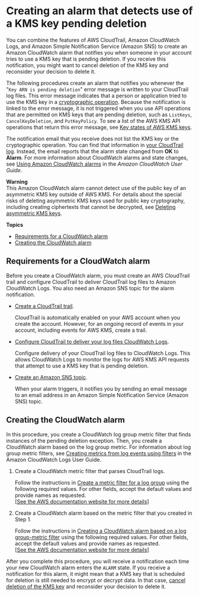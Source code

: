 # Creating an alarm that detects use of a KMS key pending deletion<a name="deleting-keys-creating-cloudwatch-alarm"></a>

You can combine the features of AWS CloudTrail, Amazon CloudWatch Logs, and Amazon Simple Notification Service \(Amazon SNS\) to create an Amazon CloudWatch alarm that notifies you when someone in your account tries to use a KMS key that is pending deletion\. If you receive this notification, you might want to cancel deletion of the KMS key and reconsider your decision to delete it\.

The following procedures create an alarm that notifies you whenever the "`Key ARN is pending deletion`" error message is written to your CloudTrail log files\. This error message indicates that a person or application tried to use the KMS key in a [cryptographic operation](concepts.md#cryptographic-operations)\. Because the notification is linked to the error message, it is not triggered when you use API operations that are permitted on KMS keys that are pending deletion, such as `ListKeys`, `CancelKeyDeletion`, and `PutKeyPolicy`\. To see a list of the AWS KMS API operations that return this error message, see [Key states of AWS KMS keys](key-state.md)\.

The notification email that you receive does not list the KMS key or the cryptographic operation\. You can find that information in [your CloudTrail log](logging-using-cloudtrail.md)\. Instead, the email reports that the alarm state changed from **OK** to **Alarm**\. For more information about CloudWatch alarms and state changes, see [Using Amazon CloudWatch alarms](https://docs.aws.amazon.com/AmazonCloudWatch/latest/monitoring/AlarmThatSendsEmail.html) in the *Amazon CloudWatch User Guide*\.

**Warning**  
This Amazon CloudWatch alarm cannot detect use of the public key of an asymmetric KMS key outside of AWS KMS\. For details about the special risks of deleting asymmetric KMS keys used for public key cryptography, including creating ciphertexts that cannot be decrypted, see [Deleting asymmetric KMS keys](deleting-keys.md#deleting-asymmetric-cmks)\.

**Topics**
+ [Requirements for a CloudWatch alarm](#cloudwatch-alarm-prerequisites)
+ [Creating the CloudWatch alarm](#deleting-keys-cloudwatch-create-alarm)

## Requirements for a CloudWatch alarm<a name="cloudwatch-alarm-prerequisites"></a>

Before you create a CloudWatch alarm, you must create an AWS CloudTrail trail and configure CloudTrail to deliver CloudTrail log files to Amazon CloudWatch Logs\. You also need an Amazon SNS topic for the alarm notification\.
+ [Create a CloudTrail trail](https://docs.aws.amazon.com/awscloudtrail/latest/userguide/cloudtrail-create-and-update-a-trail.html)\. 

  CloudTrail is automatically enabled on your AWS account when you create the account\. However, for an ongoing record of events in your account, including events for AWS KMS, create a trail\. 
+ [Configure CloudTrail to deliver your log files CloudWatch Logs](https://docs.aws.amazon.com/awscloudtrail/latest/userguide/send-cloudtrail-events-to-cloudwatch-logs.html)\.

  Configure delivery of your CloudTrail log files to CloudWatch Logs\. This allows CloudWatch Logs to monitor the logs for AWS KMS API requests that attempt to use a KMS key that is pending deletion\.
+ [Create an Amazon SNS topic](https://docs.aws.amazon.com/sns/latest/dg/sns-create-topic.html)\.

  When your alarm triggers, it notifies you by sending an email message to an email address in an Amazon Simple Notification Service \(Amazon SNS\) topic\.

## Creating the CloudWatch alarm<a name="deleting-keys-cloudwatch-create-alarm"></a>

In this procedure, you create a CloudWatch log group metric filter that finds instances of the pending deletion exception\. Then, you create a CloudWatch alarm based on the log group metric\. For information about log group metric filters, see [Creating metrics from log events using filters](https://docs.aws.amazon.com/AmazonCloudWatch/latest/logs/MonitoringLogData.html) in the Amazon CloudWatch Logs User Guide\.

1. Create a CloudWatch metric filter that parses CloudTrail logs\.

   Follow the instructions in [Create a metric filter for a log group](https://docs.aws.amazon.com/AmazonCloudWatch/latest/logs/CreateMetricFilterProcedure.html) using the following required values\. For other fields, accept the default values and provide names as requested\.    
[\[See the AWS documentation website for more details\]](http://docs.aws.amazon.com/kms/latest/developerguide/deleting-keys-creating-cloudwatch-alarm.html)

1. Create a CloudWatch alarm based on the metric filter that you created in Step 1\.

   Follow the instructions in [Creating a CloudWatch alarm based on a log group\-metric filter](https://docs.aws.amazon.com/AmazonCloudWatch/latest/monitoring/Create_alarm_log_group_metric_filter.html) using the following required values\. For other fields, accept the default values and provide names as requested\.    
[\[See the AWS documentation website for more details\]](http://docs.aws.amazon.com/kms/latest/developerguide/deleting-keys-creating-cloudwatch-alarm.html)

After you complete this procedure, you will receive a notification each time your new CloudWatch alarm enters the `ALARM` state\. If you receive a notification for this alarm, it might mean that a KMS key that is scheduled for deletion is still needed to encrypt or decrypt data\. In that case, [cancel deletion of the KMS key](deleting-keys-scheduling-key-deletion.md) and reconsider your decision to delete it\.